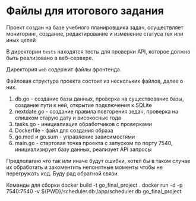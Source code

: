 # Файлы для итогового задания
Проект создан на базе учебного планировщика задач, осуществляет мониторинг, создание, редактирование и изменение статуса тех или иных целей

В директории `tests` находятся тесты для проверки API, которое должно быть реализовано в веб-сервере.

Директория `web` содержит файлы фронтенда.

Файловая структура проекта состоит из нескольких файлов, далее о них.
1. db.go - создание базы данных, проверка на существование базы, создание пути к ней, открытие подключения к SQLite
2. nextdate.go - создание правила повторения зедач, проверка на слишком старую дату и високосные года
3. tasks.go - инициалиация обработчиков с проверками
4. Dockerfile - файл для создания образа
5. go.mod и go.sum - управление зависимостями
6. main.go - стартовая точка проекта с запуском по порту 7540, инициализирует базу данных, реализует API запросы

Предполагаю что так или иначе будут ошибки, хотел бы в таком случае их обработать и закоментить непонятные моменты чтобы не перегружать код.
Буду рад обратной связи.

Команды для сборки
docker build -t go_final_project .
docker run -d -p 7540:7540 -v ${PWD}/scheduler.db:/app/scheduler.db go_final_project
